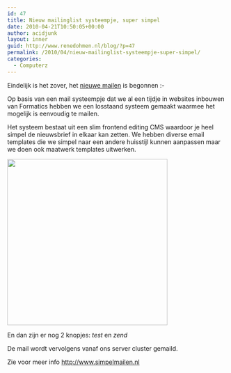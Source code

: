 ```yaml
---
id: 47
title: Nieuw mailinglist systeempje, super simpel
date: 2010-04-21T10:50:05+00:00
author: acidjunk
layout: inner
guid: http://www.renedohmen.nl/blog/?p=47
permalink: /2010/04/nieuw-mailinglist-systeempje-super-simpel/
categories:
  - Computerz
---
```

Eindelijk is het zover, het [nieuwe mailen](http://www.simpelmailen.nl) is begonnen <img src="http://www.renedohmen.nl/blog/wp-includes/images/smilies/simple-smile.png" alt=":-)" class="wp-smiley" style="height: 1em; max-height: 1em;" />

Op basis van een mail systeempje dat we al een tijdje in websites inbouwen van Formatics hebben we een losstaand systeem gemaakt waarmee het mogelijk is eenvoudig te mailen.

Het systeem bestaat uit een slim frontend editing CMS waardoor je heel simpel de nieuwsbrief in elkaar kan zetten. We hebben diverse email templates die we simpel naar een andere huisstijl kunnen aanpassen maar we doen ook maatwerk templates uitwerken.

[<img class="alignnone size-full wp-image-133" title="template_03_75procent" src="http://www.renedohmen.nl/blog/wp-content/uploads/2010/04/template_03_75procent.jpg" alt="" width="368" height="382" />](http://www.renedohmen.nl/blog/wp-content/uploads/2010/04/template_03_75procent.jpg)

En dan zijn er nog 2 knopjes: _test_ en _zend_

De mail wordt vervolgens vanaf ons server cluster gemaild.

Zie voor meer info <http://www.simpelmailen.nl>